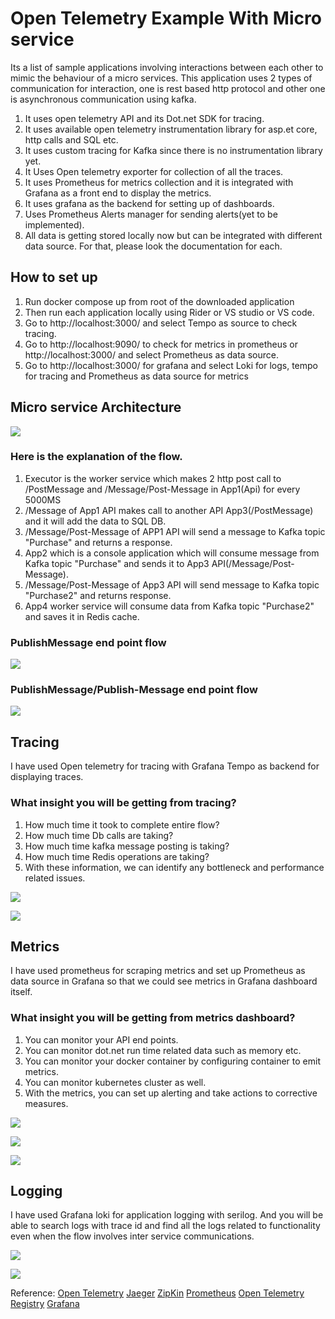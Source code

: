 # Open Telemetry Example With Micro service

Its a list of sample applications involving interactions between each other to mimic the behaviour of
a micro services. This application uses 2 types of communication for interaction, one is rest based
http protocol and other one is asynchronous communication using kafka.

1. It uses open telemetry API and its Dot.net SDK for tracing.
2. It uses available open telemetry instrumentation library for asp.et core, http calls and SQL etc.
3. It uses custom tracing for Kafka since there is no instrumentation library yet.
4. It Uses Open telemetry exporter for collection of all the traces.
5. It uses Prometheus for metrics collection and it is integrated with Grafana as a front end to display the metrics.
6. It uses grafana as the backend for setting up of dashboards.
7. Uses Prometheus Alerts manager for sending alerts(yet to be implemented).
8. All data is getting stored locally now but can be integrated with different data source. For that, please look the documentation for each.

## How to set up

1. Run docker compose up from root of the downloaded application
2. Then run each application locally using Rider or VS studio or VS code.
3. Go to http://localhost:3000/ and select Tempo as source to check tracing.
4. Go to http://localhost:9090/ to check for metrics in prometheus or http://localhost:3000/ and select Prometheus as data source.
5. Go to http://localhost:3000/ for grafana and select Loki for logs, tempo for tracing and Prometheus as data source for metrics

## Micro service Architecture

![](Images/Blank%20diagram.jpeg)

### Here is the explanation of the flow.

1. Executor is the worker service which makes 2 http post call to /PostMessage and /Message/Post-Message in App1(Api) for every 5000MS
2. /Message of App1 API makes call to another API App3(/PostMessage) and it will add the data to SQL DB.
3. /Message/Post-Message of APP1 API will send a message to Kafka topic "Purchase" and returns a response.
4. App2 which is a console application which will consume message from Kafka topic "Purchase" and sends it to App3 API(/Message/Post-Message).
5. /Message/Post-Message of App3 API will send message to Kafka topic "Purchase2" and returns response.
6. App4 worker service will consume data from Kafka topic "Purchase2" and saves it in Redis cache.

### PublishMessage end point flow

![](Images/Node%20Graph-PublishMessage.png)

### PublishMessage/Publish-Message end point flow

![](Images/Grafana%20Node%20graph_Publish-Message.png)

## Tracing

I have used Open telemetry for tracing with Grafana Tempo as backend for displaying traces.

### What insight you will be getting from tracing?

1. How much time it took to complete entire flow?
2. How much time Db calls are taking?
3. How much time kafka message posting is taking?
4. How much time Redis operations are taking?
5. With these information, we can identify any bottleneck and performance related issues.

![](Images/TempoTracing-Publish-Message.png)

![](Images/Trace-PublishMessage.png)

## Metrics

I have used prometheus for scraping metrics and set up Prometheus as data source in Grafana so that
we could see metrics in Grafana dashboard itself.

### What insight you will be getting from metrics dashboard?

1. You can monitor your API end points.
2. You can monitor dot.net run time related data such as memory etc.
3. You can monitor your docker container by configuring container to emit metrics.
4. You can monitor kubernetes cluster as well.
5. With the metrics, you can set up alerting and take actions to corrective measures.

![](Images/Grafan%20Metrics%20dashboard.png)

![](Images/Grafana%20Mterics.png)

![](Images/Prometheus%20metrics.png)

## Logging

I have used Grafana loki for application logging with serilog. And you will be able to search
logs with trace id and find all the logs related to functionality even when the flow involves
inter service communications.

![](Images/Grafana%20Loki.png)

![](Images/Grafana%20Loki1.png)

Reference:
[Open Telemetry](https://opentelemetry.io/docs/)
[Jaeger](https://www.jaegertracing.io/docs/1.42/)
[ZipKin](https://zipkin.io/)
[Prometheus](https://prometheus.io/docs/concepts/metric_types/)
[Open Telemetry Registry](https://opentelemetry.io/ecosystem/registry)
[Grafana](https://grafana.com/)
